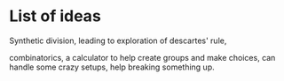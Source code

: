 # List of ideas

Synthetic division, leading to exploration of descartes' rule, 

combinatorics, a calculator to help create groups and make choices, can handle some crazy setups, help breaking something up. 

